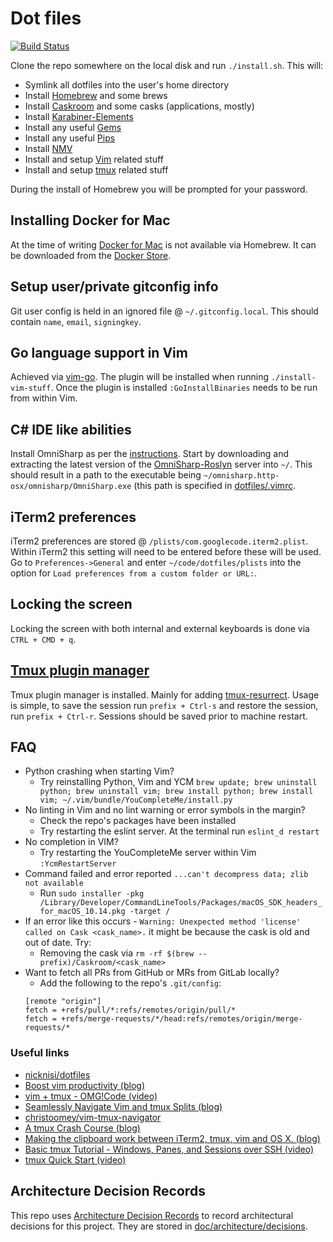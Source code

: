 # Dot files

[![Build Status](https://travis-ci.org/st3v3nhunt/dotfiles.svg?branch=master)](https://travis-ci.org/st3v3nhunt/dotfiles)

Clone the repo somewhere on the local disk and run `./install.sh`. This will:

* Symlink all dotfiles into the user's home directory
* Install [Homebrew](https://brew.sh/) and some brews
* Install [Caskroom](https://caskroom.github.io/) and some casks (applications, mostly)
* Install [Karabiner-Elements](https://github.com/tekezo/Karabiner-Elements)
* Install any useful [Gems](https://rubygems.org)
* Install any useful [Pips](https://pypi.org/)
* Install [NMV](https://github.com/nvm-sh/nvm)
* Install and setup [Vim](https://www.vim.org/) related stuff
* Install and setup [tmux](https://github.com/tmux/tmux) related stuff

During the install of Homebrew you will be prompted for your password.

## Installing Docker for Mac

At the time of writing [Docker for Mac](https://www.docker.com/docker-mac) is
not available via Homebrew. It can be downloaded from the
[Docker Store](https://store.docker.com/editions/community/docker-ce-desktop-mac).

## Setup user/private gitconfig info

Git user config is held in an ignored file @ `~/.gitconfig.local`. This should
contain `name`, `email`, `signingkey`.

## Go language support in Vim

Achieved via [vim-go](https://github.com/fatih/vim-go).
The plugin will be installed when running `./install-vim-stuff`. Once the
plugin is installed `:GoInstallBinaries` needs to be run from within Vim.

## C# IDE like abilities

Install OmniSharp as per the
[instructions](https://www.omnisharp.net/#portfolioModal-vim). Start by
downloading and extracting the latest version of the
[OmniSharp-Roslyn](https://github.com/OmniSharp/omnisharp-vim#server) server
into `~/`. This should result in a path to the executable being
`~/omnisharp.http-osx/omnisharp/OmniSharp.exe` (this path is specified in
[dotfiles/.vimrc](dotfiles/.vimrc).

## iTerm2 preferences

iTerm2 preferences are stored @ `/plists/com.googlecode.iterm2.plist`. Within iTerm2
this setting will need to be entered before these will be used.
Go to `Preferences->General` and enter `~/code/dotfiles/plists` into the option
for `Load preferences from a custom folder or URL:`.

## Locking the screen

Locking the screen with both internal and external keyboards is done via
`CTRL + CMD + q`.

## [Tmux plugin manager](https://github.com/tmux-plugins/tpm)

Tmux plugin manager is installed. Mainly for adding
[tmux-resurrect](https://github.com/tmux-plugins/tmux-resurrect). Usage is
simple, to save the session run `prefix + Ctrl-s` and restore the session, run
`prefix + Ctrl-r`. Sessions should be saved prior to machine restart.

## FAQ

* Python crashing when starting Vim?
  * Try reinstalling Python, Vim and YCM `brew update; brew uninstall python; brew uninstall vim; brew install python; brew install vim; ~/.vim/bundle/YouCompleteMe/install.py`
* No linting in Vim and no lint warning or error symbols in the margin?
  * Check the repo's packages have been installed
  * Try restarting the eslint server. At the terminal run `eslint_d restart`
* No completion in VIM?
  * Try restarting the YouCompleteMe server within Vim `:YcmRestartServer`
* Command failed and error reported `...can't decompress data; zlib not available`
  * Run `sudo installer -pkg /Library/Developer/CommandLineTools/Packages/macOS_SDK_headers_for_macOS_10.14.pkg -target /`
* If an error like this occurs - `Warning: Unexpected method 'license' called on Cask <cask_name>.` it might be because the cask is old and out of date. Try:
  * Removing the cask via `rm -rf $(brew --prefix)/Caskroom/<cask_name>`
* Want to fetch all PRs from GitHub or MRs from GitLab locally?
  * Add the following to the repo's `.git/config`:
  ```
  [remote "origin"]
  fetch = +refs/pull/*:refs/remotes/origin/pull/*
  fetch = +refs/merge-requests/*/head:refs/remotes/origin/merge-requests/*
  ```

### Useful links

* [nicknisi/dotfiles](https://github.com/nicknisi/dotfiles)
* [Boost vim productivity (blog)](https://sheerun.net/2014/03/21/how-to-boost-your-vim-productivity/)
* [vim + tmux - OMG!Code (video)](https://www.youtube.com/watch?v=5r6yzFEXajQ)
* [Seamlessly Navigate Vim and tmux Splits (blog)](https://robots.thoughtbot.com/seamlessly-navigate-vim-and-tmux-splits)
* [christoomey/vim-tmux-navigator](https://github.com/christoomey/vim-tmux-navigator)
* [A tmux Crash Course (blog)](https://robots.thoughtbot.com/a-tmux-crash-course)
* [Making the clipboard work between iTerm2, tmux, vim and OS X. (blog)](https://evertpot.com/osx-tmux-vim-copy-paste-clipboard/)
* [Basic tmux Tutorial - Windows, Panes, and Sessions over SSH (video)](https://www.youtube.com/watch?v=BHhA_ZKjyxo)
* [tmux Quick Start (video)](https://www.youtube.com/watch?v=wKEGA8oEWXw)

## Architecture Decision Records

This repo uses
[Architecture Decision Records](http://thinkrelevance.com/blog/2011/11/15/documenting-architecture-decisions)
to record architectural decisions for this project.
They are stored in [doc/architecture/decisions](doc/architecture/decisions).
